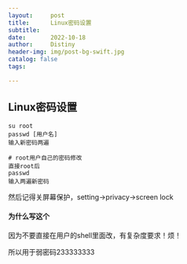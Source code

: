 ```yaml
---
layout:     post
title:      Linux密码设置
subtitle:   
date:       2022-10-18
author:     Distiny
header-img: img/post-bg-swift.jpg
catalog: false
tags:

---
```


## Linux密码设置

```shell
su root
passwd [用户名]
输入新密码两遍

# root用户自己的密码修改
直接root后
passwd
输入两遍新密码
```

然后记得关屏幕保护，setting->privacy->screen lock



#### 为什么写这个

因为不要直接在用户的shell里面改，有复杂度要求！烦！

所以用于弱密码233333333

